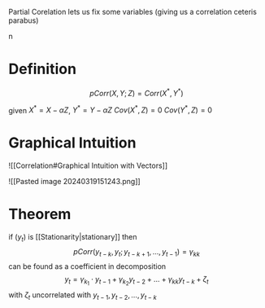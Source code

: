 Partial Corelation lets us fix some variables (giving us a correlation ceteris parabus)

n
# Definition
$$
pCorr(X,Y;Z) = Corr(X^{*}, Y^{*})
$$

given $X^{*} = X-\alpha Z$,  $Y^{*} = Y - \alpha Z$
$Cov(X^{*}, Z)= 0$          $Cov(Y^{*}, Z)=0$


# Graphical Intuition
![[Correlation#Graphical Intuition with Vectors]]

![[Pasted image 20240319151243.png]]

# Theorem 
if ($y_{t}$) is [[Stationarity|stationary]] then
$$
 pCorr(y_{t-k},y_{t}; y_{t-k+1},\dots,y_{t-1}) = \gamma_{kk}
$$
can be found as a coefficient in decomposition
$$
y_{t} = \gamma_{k_{1}} \cdot y_{t-1} + \gamma _{k_{2}}y_{t-2} + \dots + \gamma_{kk}y_{t-k} + \zeta_{t}
$$
with $\zeta_{t}$ uncorrelated with $y_{t-1}, y_{t-2},\dots,y_{t-k}$
